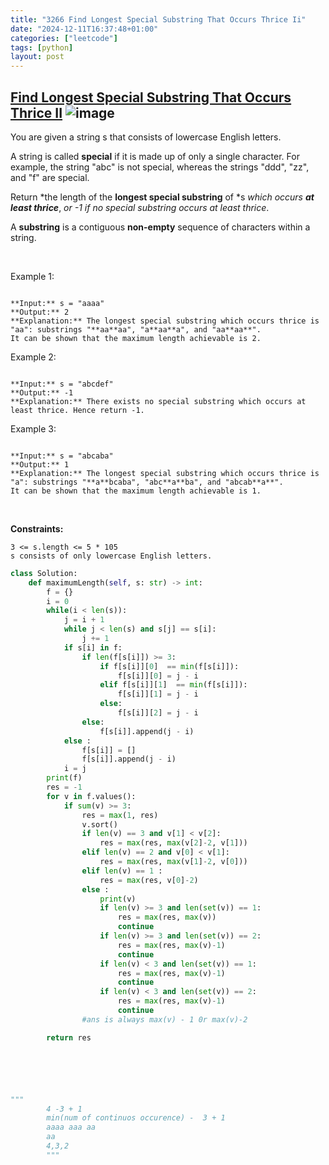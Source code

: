 ```yaml
---
title: "3266 Find Longest Special Substring That Occurs Thrice Ii"
date: "2024-12-11T16:37:48+01:00"
categories: ["leetcode"]
tags: [python]
layout: post
---
```


## [Find Longest Special Substring That Occurs Thrice II](https://leetcode.com/problems/find-longest-special-substring-that-occurs-thrice-ii) ![image](https://img.shields.io/badge/Difficulty-Medium-orange)

You are given a string s that consists of lowercase English letters.

A string is called **special** if it is made up of only a single character. For example, the string "abc" is not special, whereas the strings "ddd", "zz", and "f" are special.

Return *the length of the **longest special substring** of *s *which occurs **at least thrice***, *or *-1* if no special substring occurs at least thrice*.

A **substring** is a contiguous **non-empty** sequence of characters within a string.

 

Example 1:

```

**Input:** s = "aaaa"
**Output:** 2
**Explanation:** The longest special substring which occurs thrice is "aa": substrings "**aa**aa", "a**aa**a", and "aa**aa**".
It can be shown that the maximum length achievable is 2.

```

Example 2:

```

**Input:** s = "abcdef"
**Output:** -1
**Explanation:** There exists no special substring which occurs at least thrice. Hence return -1.

```

Example 3:

```

**Input:** s = "abcaba"
**Output:** 1
**Explanation:** The longest special substring which occurs thrice is "a": substrings "**a**bcaba", "abc**a**ba", and "abcab**a**".
It can be shown that the maximum length achievable is 1.

```

 

**Constraints:**

	3 <= s.length <= 5 * 105
	s consists of only lowercase English letters.

```python
class Solution:
    def maximumLength(self, s: str) -> int:
        f = {}
        i = 0
        while(i < len(s)):
            j = i + 1
            while j < len(s) and s[j] == s[i]:
                j += 1
            if s[i] in f:
                if len(f[s[i]]) >= 3:
                    if f[s[i]][0]  == min(f[s[i]]):
                        f[s[i]][0] = j - i
                    elif f[s[i]][1]  == min(f[s[i]]):
                        f[s[i]][1] = j - i
                    else:
                        f[s[i]][2] = j - i
                else:
                    f[s[i]].append(j - i)
            else :
                f[s[i]] = []
                f[s[i]].append(j - i)
            i = j
        print(f)
        res = -1
        for v in f.values():
            if sum(v) >= 3:
                res = max(1, res)
                v.sort()
                if len(v) == 3 and v[1] < v[2]:
                    res = max(res, max(v[2]-2, v[1]))
                elif len(v) == 2 and v[0] < v[1]:
                    res = max(res, max(v[1]-2, v[0]))
                elif len(v) == 1 :
                    res = max(res, v[0]-2)
                else :
                    print(v)
                    if len(v) >= 3 and len(set(v)) == 1:
                        res = max(res, max(v))
                        continue
                    if len(v) >= 3 and len(set(v)) == 2:
                        res = max(res, max(v)-1)
                        continue
                    if len(v) < 3 and len(set(v)) == 1:
                        res = max(res, max(v)-1)
                        continue
                    if len(v) < 3 and len(set(v)) == 2:
                        res = max(res, max(v)-1)
                        continue
                #ans is always max(v) - 1 0r max(v)-2

        return res






"""
        4 -3 + 1
        min(num of continuos occurence) -  3 + 1
        aaaa aaa aa
        aa 
        4,3,2
        """
```